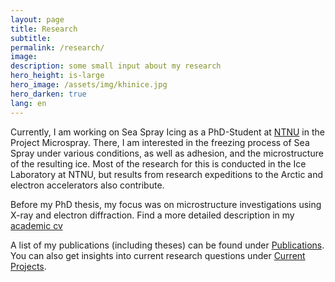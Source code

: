 ```yaml
---
layout: page
title: Research
subtitle: 
permalink: /research/
image: 
description: some small input about my research
hero_height: is-large
hero_image: /assets/img/khinice.jpg
hero_darken: true
lang: en
---
```


Currently, I am working on Sea Spray Icing as a PhD-Student at [NTNU](https://www.ntnu.no/kt) in the Project Microspray.
There, I am interested in the freezing process of Sea Spray under various conditions, as well as adhesion, and the microstructure of the resulting ice. Most of the research for this is conducted in the Ice Laboratory at NTNU, but results from research expeditions to the Arctic and electron accelerators also contribute.

Before my PhD thesis, my focus was on microstructure investigations using X-ray and electron diffraction. Find a more detailed description in my [academic cv](/../../assets/other/Paul_Ruebsamen_von_Doehren_academicCV.pdf)

A list of my publications (including theses) can be found under [Publications](/research/public). You can also get insights into current research questions under [Current Projects](/research/currentproj).